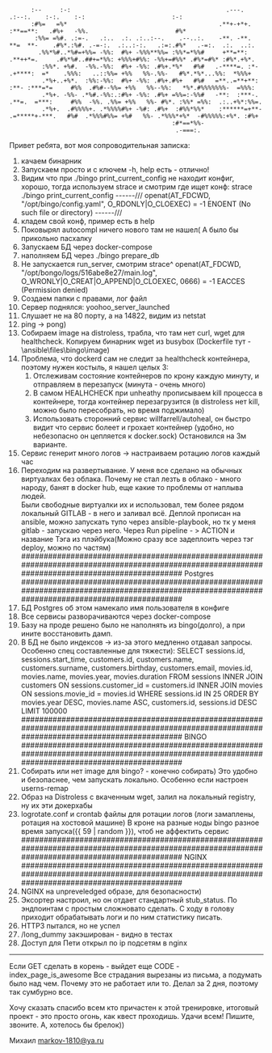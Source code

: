           :--     :-:                                           .---.        .:--:.    :-:.    :-:                        :-:                           
          :#%=   =%*                                          .**+-+*+.     :**==**:   .#%+   -%%.                        #%*                           
           :%%= =%#. .:=-.   .:..  .:. .:..:--.    .--..:.    -**. -**.     **=  **-    .#%*.:%#. .-=-:.  .:..:-:.   .:=:.#%*   .-=:.  .:.  ..:.        
            .%%*%#..*%#=+%%= -%%:  #%+ -%%%**%%= :%%*=*%%#     +**=**:      .**++*=.     .#%*%#..##+=*%%: +%%%+#%%: -%%+=#%%* .#%*=#%* :#%*.+%*.        
             :%%*. +%#.  -%%.-%%:  #%+ -%%: .#%+.*%*   #%#   .-****=. :*-  .+****:  =*    .%%%:   ..::%%= +%%   %%-.%%-   #%*.*%*...%%:  *%%%+          
             .*%+..+%*.  :%%:-%%:  #%+ -%%: .#%+.#%+   #%#   =**..=**+**: :**- :***=*=     #%%  .#%#--%%= +%%   %%--%%:   *%*.#%%%%%%%-  =%%%:          
             .*%+. -%%- .*%#.-%%:.:#%+ -%%: .#%+ =%%=:-%%#   -**:  :***-. .**=.  =***:     #%%  -%%. .%%= +%%   %%- #%*. :%%* =%%:  .:..+%*:%%=.        
             .*%+.  .#%%%%+. .*%%%%#%+ -%#: .#%+  :#%%*%%*    :******=+**- .=*****+-***.   #%#  .*%%%#%%= +%#   %%- .*%%%*+%*  -#%%%%%:+%*. :#%+        
                                                 :#*==*%%-                                                                                              
                                                  .-===:.                                                                                               

Привет ребята, вот моя сопроводительная записка:

1) качаем бинарник
2) Запускаем просто и с ключем -h, help есть - отлично!
3) Видим что при ./bingo print_current_config не находит конфиг, хорошо, тогда используем strace и смотрим где ищет конф:
strace ./bingo print_current_config
------///
openat(AT_FDCWD, "/opt/bingo/config.yaml", O_RDONLY|O_CLOEXEC) = -1 ENOENT (No such file or directory)
------///
4) кладем свой конф, пример есть в help
5) Поковырял autocompl ничего нового там не нашел( А было бы прикольно пасхалку 
6) Запускаем БД через docker-compose
7) наполняем БД через ./bingo prepare_db
8) Не запускается run_server, смотрим strace^
openat(AT_FDCWD, "/opt/bongo/logs/516abe8e27/main.log", O_WRONLY|O_CREAT|O_APPEND|O_CLOEXEC, 0666) = -1 EACCES (Permission denied)
9) Создаем папки с правами, лог файл
10) Сервер поднялся:
   yoohoo_server_launched
11) Слушает не на 80 порту, а на 14822, видим из netstat
12) ping -> pong)
13) Собираем image на distroless, трабла, что там нет curl, wget для healthcheck. Копируем бинарник wget из busybox (Dockerfile тут - \ansible\files\bingo\image)
14) Проблема, что dockerd сам не следит за healthcheck контейнера, поэтому нужен костыль, я нашел целых 3:
	1) Отслеживам состояние контейнеров по крону каждую минуту, и отправляем в перезапуск (минута - очень много)
	2) В самом HEALHCHECK при unheathy прописываем kill процесса в контейнере, тогда контейнер перезагрузится (в distroless нет kill, можно было пересобрать, но время поджимало)
	3) Использовать сторонний сервис willfarrell/autoheal, он быстро видит что сервис болеет и грохает контейнер (удобно, но небезопасно он цепляется к docker.sock)
	Остановился на 3м варианте.
15) Сервис генерит много логов -> настраиваем ротацию логов каждый час
16) Переходим на развертывание. У меня все сделано на обычных виртуалках без облака. Почему не стал лезть в облако - много народу, банят в docker hub, еще какие то проблемы от наплыва людей.  
Были свободные виртуалки их и использовал, тем более рядом локальный GITLAB - в него и заливал всё. Деплой прописан на ansible, можно запускать тупо через ansible-playbook, но тк у меня gitlab - запускаю через него. Через Run pipeline - > ACTION и название Тэга из плэйбука(Можно сразу все задеплоить через тэг deploy, можно по частям)
################################################################################################################################################
Postgres
################################################################################################################################################
1) БД Postgres об этом намекало имя пользователя в конфиге
2) Все сервисы разворачиваются через docker-compose 
3) Базу на проде решено было не наполнять из bingo(долго), а при ините восстановить дамп.
4) В БД не было индексов -> из-за этого медленно отдавал запросы. Особенно спец составленные для тяжести):
SELECT sessions.id, sessions.start_time, customers.id, customers.name, customers.surname, customers.birthday, customers.email, movies.id, movies.name, movies.year, movies.duration FROM sessions INNER JOIN customers ON sessions.customer_id = customers.id INNER JOIN movies ON sessions.movie_id = movies.id WHERE sessions.id IN 25 ORDER BY movies.year DESC, movies.name ASC, customers.id, sessions.id DESC LIMIT 100000
################################################################################################################################################
BINGO
################################################################################################################################################
1) Собирать или нет image для bingo? - конечно собирать) Это удобно и безопаснее, чем запускать локально. Особенно если настроен userns-remap
2) Образ на Distroless c вкаченным wget, залил на локальный registry, ну их эти докерхабы
3) logrotate.conf и crontab файлы для ротации логов (логи замаплены, ротация на хостовой машине) В кроне на разные ноды bingo разное время запуска({{ 59 | random }}), чтоб не аффектить сервис
################################################################################################################################################
NGINX
################################################################################################################################################
1) NGINX на unpreveledged образе, для безопасности)
2) Эксортер настроил, но он отдает стандартный stub_status. По эндпоинтам с простым сложновато сделать. С ходу в голову приходит обрабатывать логи и по ним статистику писать.
3) HTTP3 пытался, но не успел
4) /long_dummy закэширован - видно в тестах
5) Доступ для Пети открыл по ip подсетям в nginx
------------------------------------------------------------------------------------------------------------------------------------------------
Если GET сделать в корень - выйдет еще CODE - index_page_is_awesome
Все страдания вырезаны из письма, а подумать было над чем. Почему это не работает или то. Делал за 2 дня, поэтому так сумбурно все.

Хочу сказать спасибо всем кто причастен к этой тренировке, итоговый проект - это просто огонь, как квест проходишь. Удачи всем! Пишите, звоните. А, хотелось бы брелок))

Михаил
markov-1810@ya.ru